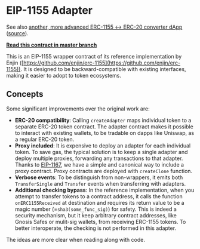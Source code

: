 # EIP-1155 Adapter

See also [another, more advanced ERC-1155 ↔ ERC-20 converter dApp](https://erc1155.portonvictor.org) ([source](https://github.com/vporton/wrap-tokens)).

**[Read this contract in master branch](blob/master/contracts/ERC1155Adapter.sol)**

This is an EIP-1155 wrapper contract of its reference implementation by Enjin ([https://github.com/enjin/erc-1155](https://github.com/enjin/erc-1155)). It is designed to be backward-compatible with existing interfaces, making it easier to adopt to token ecosystems.

## Concepts

Some significant improvements over the original work are: 

* **ERC-20 compatibility**: Calling `createAdapter` maps individual token to a separate ERC-20 token contract. The adapter contract makes it possible to interact with existing wallets, to be tradable on dapps like Uniswap, as a regular ERC-20 token.
* **Proxy included**: It is expensive to deploy an adapter for each individual token. To save gas, the typical solution is to keep a single adapter and deploy multiple proxies, forwarding any transactions to that adapter. Thanks to [EIP-1167]([http://eips.ethereum.org/EIPS/eip-1167](http://eips.ethereum.org/EIPS/eip-1167)), we have a simple and canonical way to include a proxy contract. Proxy contracts are deployed with  `createClone` function.
* **Verbose events**: To be distinguish from non-wrappers, it emits both `TransferSingle` and `Transfer` events when transferring with adapters. 
* **Additional checking bypass**: In the reference implementation, when you attempt to transfer tokens to a contract address, it calls the function `onERC1155Received` at destination and requires its return value to be a magic number (=`sha3(some_func_sig)`) for safety. This is indeed a security mechanism, but it keep arbitrary contract addresses, like Gnosis Safes or mulit-sig wallets, from receiving ERC-1155 tokens. To better interoperate, the checking is not performed in this adapter.

The ideas are more clear when reading along with code.
